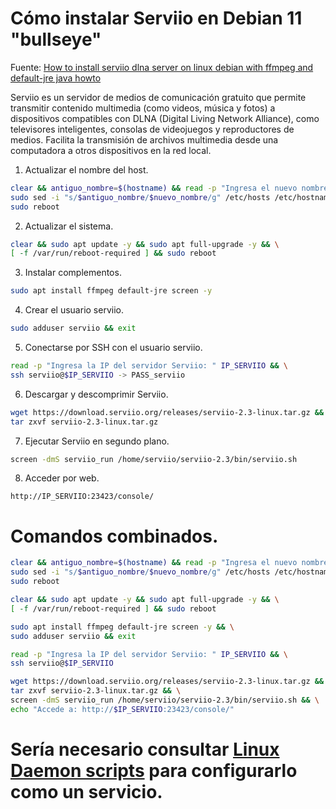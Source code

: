 # Cómo instalar Serviio en Debian 11 "bullseye"
Fuente: [How to install serviio dlna server on linux debian with ffmpeg and default-jre java howto](https://www.youtube.com/watch?v=99XzSTYO_Mw)

Serviio es un servidor de medios de comunicación gratuito que permite transmitir contenido multimedia (como videos, música y fotos) a dispositivos compatibles con DLNA (Digital Living Network Alliance), como televisores inteligentes, consolas de videojuegos y reproductores de medios. Facilita la transmisión de archivos multimedia desde una computadora a otros dispositivos en la red local.

1. Actualizar el nombre del host.

```bash
clear && antiguo_nombre=$(hostname) && read -p "Ingresa el nuevo nombre de host: " nuevo_nombre && \
sudo sed -i "s/$antiguo_nombre/$nuevo_nombre/g" /etc/hosts /etc/hostname && \
sudo reboot
```

2. Actualizar el sistema.

```bash
clear && sudo apt update -y && sudo apt full-upgrade -y && \
[ -f /var/run/reboot-required ] && sudo reboot
```

3. Instalar complementos.

```bash
sudo apt install ffmpeg default-jre screen -y
```

4. Crear el usuario serviio.

```bash
sudo adduser serviio && exit 
```

5. Conectarse por SSH con el usuario serviio.

```bash
read -p "Ingresa la IP del servidor Serviio: " IP_SERVIIO && \
ssh serviio@$IP_SERVIIO -> PASS_serviio
```

6. Descargar y descomprimir Serviio.

```bash
wget https://download.serviio.org/releases/serviio-2.3-linux.tar.gz && \
tar zxvf serviio-2.3-linux.tar.gz
```

7. Ejecutar Serviio en segundo plano.

```bash
screen -dmS serviio_run /home/serviio/serviio-2.3/bin/serviio.sh
```

8. Acceder por web.

```
http://IP_SERVIIO:23423/console/
```

# Comandos combinados.

```bash
clear && antiguo_nombre=$(hostname) && read -p "Ingresa el nuevo nombre de host: " nuevo_nombre && \
sudo sed -i "s/$antiguo_nombre/$nuevo_nombre/g" /etc/hosts /etc/hostname && \
sudo reboot

clear && sudo apt update -y && sudo apt full-upgrade -y && \
[ -f /var/run/reboot-required ] && sudo reboot

sudo apt install ffmpeg default-jre screen -y && \
sudo adduser serviio && exit 

read -p "Ingresa la IP del servidor Serviio: " IP_SERVIIO && \
ssh serviio@$IP_SERVIIO

wget https://download.serviio.org/releases/serviio-2.3-linux.tar.gz && \
tar zxvf serviio-2.3-linux.tar.gz && \
screen -dmS serviio_run /home/serviio/serviio-2.3/bin/serviio.sh && \
echo "Accede a: http://$IP_SERVIIO:23423/console/"
```

# Sería necesario consultar [Linux Daemon scripts](https://forum.serviio.org/viewtopic.php?f=4&t=71) para configurarlo como un servicio.

